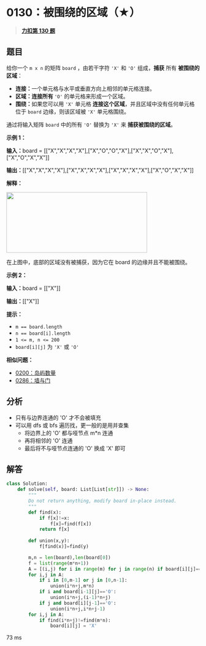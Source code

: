 # 0130：被围绕的区域（★）


> <u>**[力扣第 130 题](https://leetcode.cn/problems/surrounded-regions/)**</u>

## 题目

<p>给你一个 <code>m x n</code> 的矩阵 <code>board</code> ，由若干字符 <code>'X'</code> 和 <code>'O'</code> 组成，<strong>捕获</strong> 所有 <strong>被围绕的区域</strong>：</p>

<ul>
<li><strong>连接：</strong>一个单元格与水平或垂直方向上相邻的单元格连接。</li>
<li><strong>区域：连接所有 </strong><code>'O'</code> 的单元格来形成一个区域。</li>
<li><strong>围绕：</strong>如果您可以用 <code>'X'</code> 单元格 <strong>连接这个区域</strong>，并且区域中没有任何单元格位于 <code>board</code> 边缘，则该区域被 <code>'X'</code> 单元格围绕。</li>
</ul>

<p>通过将输入矩阵 <code>board</code> 中的所有 <code>'O'</code> 替换为 <code>'X'</code> 来 <strong>捕获被围绕的区域</strong>。</p>

<div class="original__bRMd">
<div>


<p><strong class="example">示例 1：</strong></p>

<div class="example-block">
<p><strong>输入：</strong><span class="example-io">board = [["X","X","X","X"],["X","O","O","X"],["X","X","O","X"],["X","O","X","X"]]</span></p>

<p><b>输出：</b><span class="example-io">[["X","X","X","X"],["X","X","X","X"],["X","X","X","X"],["X","O","X","X"]]</span></p>

<p><strong>解释：</strong></p>
<img alt="" src="https://pic.leetcode.cn/1718167191-XNjUTG-image.png" style="width: 367px; height: 158px;" />
<p>在上图中，底部的区域没有被捕获，因为它在 board 的边缘并且不能被围绕。</p>
</div>

<p><strong class="example">示例 2：</strong></p>

<div class="example-block">
<p><strong>输入：</strong><span class="example-io">board = [["X"]]</span></p>

<p><strong>输出：</strong><span class="example-io">[["X"]]</span></p>
</div>



<p><strong>提示：</strong></p>

<ul>
<li><code>m == board.length</code></li>
<li><code>n == board[i].length</code></li>
<li><code>1 &lt;= m, n &lt;= 200</code></li>
<li><code>board[i][j]</code> 为 <code>'X'</code> 或 <code>'O'</code></li>
</ul>
</div>
</div>


**相似问题：**
- [0200：岛屿数量](/leetcode/0200)
- [0286：墙与门](/leetcode/0286)


## 分析

- 只有与边界连通的 'O' 才不会被填充
- 可以用 dfs 或 bfs 遍历找，更一般的是用并查集
	- 将边界上的 'O' 都与哑节点 m*n 连通
	- 再将相邻的 'O' 连通
	- 最后将不与哑节点连通的 'O' 换成 'X' 即可

## 解答

```python
class Solution:
    def solve(self, board: List[List[str]]) -> None:
        """
        Do not return anything, modify board in-place instead.
        """
        def find(x):
            if f[x]!=x:
                f[x]=find(f[x])
            return f[x]
        
        def union(x,y):
            f[find(x)]=find(y)

        m,n = len(board),len(board[0])
        f = list(range(m*n+1))
        A = [(i,j) for i in range(m) for j in range(n) if board[i][j]=='O']
        for i,j in A:
            if i in [0,m-1] or j in [0,n-1]:
                union(i*n+j,m*n)
            if i and board[i-1][j]=='O':
                union(i*n+j,(i-1)*n+j)
            if j and board[i][j-1]=='O':
                union(i*n+j,i*n+j-1)
        for i,j in A:
            if find(i*n+j)!=find(m*n):
                board[i][j] = 'X'
```
73 ms



